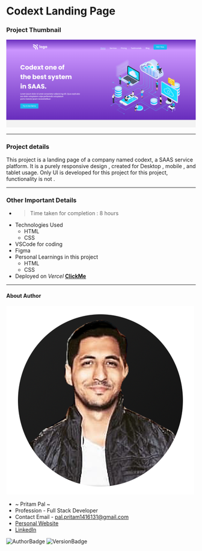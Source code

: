 # Codext Landing Page 

### Project Thumbnail


![ImageThumbnail](./thumnail.png)
***
### Project details
This project is a landing page of a company named codext, a SAAS service platform. It is a purely responsive design , created for Desktop , mobile , and tablet usage. Only UI is developed for this project for this project, functionality is not .


***
### Other Important Details
- >Time taken for completion : 8 hours
- Technologies Used
  - HTML
  - CSS
- VSCode for coding
- Figma
- Personal Learnings in this project 
    - HTML
    - CSS 
- Deployed on *Vercel*  **[ClickMe]()** 
*** 
#### About Author
![AuthorImage](./circle-profile-pic.png)
- ~ Pritam Pal ~
- Profession - Full Stack Developer
- Contact Email - pal.pritam1416131@gmail.com
- [Personal Website](#)
- [LinkedIn](https://www.linkedin.com/in/pritampal1/)  

![AuthorBadge](https://img.shields.io/badge/Author-Pritam-yellow)
![VersionBadge](https://img.shields.io/badge/Version-1.0.0-lightgrey)

